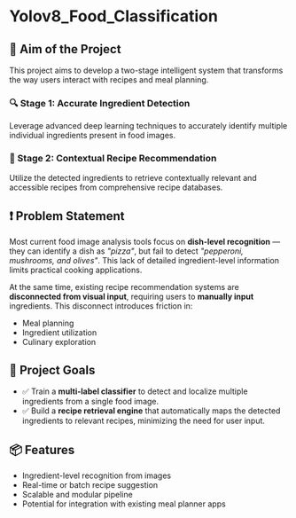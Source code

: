 # Yolov8_Food_Classification

## 📌 Aim of the Project

This project aims to develop a two-stage intelligent system that transforms the way users interact with recipes and meal planning.

### 🔍 Stage 1: Accurate Ingredient Detection  
Leverage advanced deep learning techniques to accurately identify multiple individual ingredients present in food images.

### 📖 Stage 2: Contextual Recipe Recommendation  
Utilize the detected ingredients to retrieve contextually relevant and accessible recipes from comprehensive recipe databases.

## ❗ Problem Statement

Most current food image analysis tools focus on **dish-level recognition** — they can identify a dish as *"pizza"*, but fail to detect *"pepperoni, mushrooms, and olives"*. This lack of detailed ingredient-level information limits practical cooking applications.

At the same time, existing recipe recommendation systems are **disconnected from visual input**, requiring users to **manually input** ingredients. This disconnect introduces friction in:

- Meal planning  
- Ingredient utilization  
- Culinary exploration

## 🎯 Project Goals

- ✅ Train a **multi-label classifier** to detect and localize multiple ingredients from a single food image.
- ✅ Build a **recipe retrieval engine** that automatically maps the detected ingredients to relevant recipes, minimizing the need for user input.

## 📦 Features

- Ingredient-level recognition from images  
- Real-time or batch recipe suggestion  
- Scalable and modular pipeline  
- Potential for integration with existing meal planner apps
